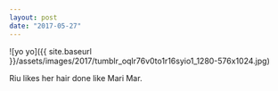 ```yaml
---
layout: post
date: "2017-05-27"
---
```


![yo yo]({{ site.baseurl }}/assets/images/2017/tumblr_oqlr76v0to1r16syio1_1280-576x1024.jpg)

Riu likes her hair done like Mari Mar.
